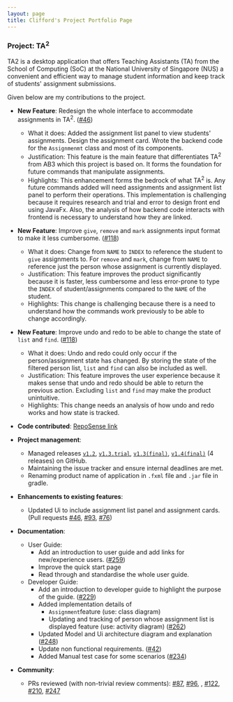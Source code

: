 ```yaml
---
layout: page
title: Clifford's Project Portfolio Page
---
```


### Project: TA<sup>2</sup>

TA2 is a desktop application that offers Teaching Assistants (TA) from the School of Computing (SoC) at the National University of Singapore (NUS) a convenient and efficient way to manage student information and keep track of students' assignment submissions.

Given below are my contributions to the project.

* **New Feature**: Redesign the whole interface to accommodate assignments in TA<sup>2</sup>. ([\#46](https://github.com/AY2122S1-CS2103T-T13-2/tp/pull/46))
  * What it does: Added the assignment list panel to view students' assignments. Design the assignment card. Wrote the backend code for the `Assignmenmt` class and most of its components.
  * Justification: This feature is the main feature that differentiates TA<sup>2</sup> from AB3 which this project is based on. It forms the foundation for future commands that manipulate assignments.
  * Highlights: This enhancement forms the bedrock of what TA<sup>2</sup> is. Any future commands added will need assignments and assignment list panel to perform their operations. This implementation is challenging because it requires research and trial and error to design front end using JavaFx.  Also, the analysis of how backend code interacts with frontend is necessary to understand how they are linked.

* **New Feature**: Improve `give`, `remove` and `mark` assignments input format to make it less cumbersome. ([\#118](https://github.com/AY2122S1-CS2103T-T13-2/tp/pull/118))
  * What it does: Change from `NAME` to `INDEX` to reference the student to `give` assignments to. For `remove` and `mark`, change from `NAME` to reference just the person whose assignment is currently displayed.
  * Justification: This feature improves the product significantly because it is faster, less cumbersome and less error-prone  to type the `INDEX` of student/assignments compared to the `NAME` of the student.
  * Highlights: This change is challenging because there is a need to understand how the commands work previously to be able to  change accordingly.

* **New Feature**: Improve undo and redo to be able to change the state of `list` and `find`. ([\#118](https://github.com/AY2122S1-CS2103T-T13-2/tp/pull/118))
  * What it does: Undo and redo could only occur if the person/assignment state has changed. By storing the state of the filtered person list, `list` and `find` can also be included as well.
  * Justification: This feature improves the user experience because it makes sense that undo and redo should be able to return the previous action. Excluding `list` and `find` may make the product unintuitive.
  * Highlights: This change needs an analysis of how undo and redo works and how state is tracked.

* **Code contributed**: [RepoSense link](https://nus-cs2103-ay2122s1.github.io/tp-dashboard/?search=droffilc13&sort=groupTitle&sortWithin=title&timeframe=commit&mergegroup=&groupSelect=groupByRepos&breakdown=true&checkedFileTypes=docs~functional-code~test-code~other&since=2021-09-17&tabOpen=true&tabType=authorship&tabAuthor=Droffilc13&tabRepo=AY2122S1-CS2103T-T13-2%2Ftp%5Bmaster%5D&authorshipIsMergeGroup=false&authorshipFileTypes=docs~functional-code~test-code~other&authorshipIsBinaryFileTypeChecked=false)

* **Project management**:
  * Managed releases [`v1.2`](https://github.com/AY2122S1-CS2103T-T13-2/tp/releases/tag/untagged-201b35d412632ea069df), [`v1.3.trial`](https://github.com/AY2122S1-CS2103T-T13-2/tp/releases/tag/v1.3.trial), [`v1.3(final)`](https://github.com/AY2122S1-CS2103T-T13-2/tp/releases/tag/v1.3(final)), [`v1.4(final)`](https://github.com/AY2122S1-CS2103T-T13-2/tp/releases/tag/v1.4) (4 releases) on GitHub. 
  * Maintaining the issue tracker and ensure internal deadlines are met.
  * Renaming product name of application in `.fxml` file and `.jar` file in gradle.

* **Enhancements to existing features**:
  * Updated Ui to include assignment list panel and assignment cards. (Pull requests [\#46](https://github.com/AY2122S1-CS2103T-T13-2/tp/pull/46), [\#93](https://github.com/AY2122S1-CS2103T-T13-2/tp/pull/93), [\#76](https://github.com/AY2122S1-CS2103T-T13-2/tp/pull/76))

* **Documentation**:
  * User Guide:
    * Add an introduction to user guide and add links for new/experience users. ([\#259](https://github.com/AY2122S1-CS2103T-T13-2/tp/pull/259))
    * Improve the quick start page 
    * Read through and standardise the whole user guide.
  * Developer Guide:
    * Add an introduction to developer guide to highlight the purpose of the guide. ([\#229](https://github.com/AY2122S1-CS2103T-T13-2/tp/pull/229))
    * Added implementation details of 
      * `Assignment`feature (use: class diagram)
      *  Updating and tracking of person whose assignment list is displayed feature (use: activity diagram) ([\#262](https://github.com/AY2122S1-CS2103T-T13-2/tp/pull/262))
    * Updated Model and Ui architecture diagram and explanation ([\#248](https://github.com/AY2122S1-CS2103T-T13-2/tp/pull/248))
    * Update non functional requirements. ([\#42](https://github.com/AY2122S1-CS2103T-T13-2/tp/pull/42))
    * Added Manual test case for some scenarios ([\#234](https://github.com/AY2122S1-CS2103T-T13-2/tp/pull/234/files))

* **Community**:
  * PRs reviewed (with non-trivial review comments): [\#87](https://github.com/AY2122S1-CS2103T-T13-2/tp/pull/87), [\#96](https://github.com/AY2122S1-CS2103T-T13-2/tp/pull/96), , [\#122](https://github.com/AY2122S1-CS2103T-T13-2/tp/pull/122), [\#210](https://github.com/AY2122S1-CS2103T-T13-2/tp/pull/210), [\#247](https://github.com/AY2122S1-CS2103T-T13-2/tp/pull/247)


